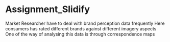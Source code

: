 Assignment_Slidify
==================
Market Researcher have to deal with brand perception data frequently
Here consumers has rated different brands against different imagery aspects 
One of the way of analysing this data is through correspondence maps
